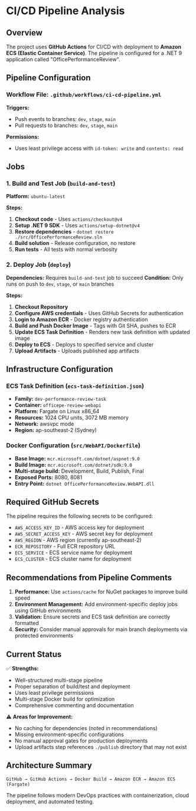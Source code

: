 # CI/CD Pipeline Analysis

## Overview
The project uses **GitHub Actions** for CI/CD with deployment to **Amazon ECS (Elastic Container Service)**. The pipeline is configured for a .NET 9 application called "OfficePerformanceReview".

## Pipeline Configuration

### Workflow File: `.github/workflows/ci-cd-pipeline.yml`

**Triggers:**
- Push events to branches: `dev`, `stage`, `main`
- Pull requests to branches: `dev`, `stage`, `main`

**Permissions:**
- Uses least privilege access with `id-token: write` and `contents: read`

## Jobs

### 1. Build and Test Job (`build-and-test`)
**Platform:** `ubuntu-latest`

**Steps:**
1. **Checkout code** - Uses `actions/checkout@v4`
2. **Setup .NET 9 SDK** - Uses `actions/setup-dotnet@v4`
3. **Restore dependencies** - `dotnet restore ./src/OfficePerformanceReview.sln`
4. **Build solution** - Release configuration, no restore
5. **Run tests** - All tests with normal verbosity

### 2. Deploy Job (`deploy`)
**Dependencies:** Requires `build-and-test` job to succeed
**Condition:** Only runs on push to `dev`, `stage`, or `main` branches

**Steps:**
1. **Checkout Repository** 
2. **Configure AWS credentials** - Uses GitHub Secrets for authentication
3. **Login to Amazon ECR** - Docker registry authentication
4. **Build and Push Docker Image** - Tags with Git SHA, pushes to ECR
5. **Update ECS Task Definition** - Renders new task definition with updated image
6. **Deploy to ECS** - Deploys to specified service and cluster
7. **Upload Artifacts** - Uploads published app artifacts

## Infrastructure Configuration

### ECS Task Definition (`ecs-task-definition.json`)
- **Family:** `dev-performance-review-task`
- **Container:** `officepe-review-webapi`
- **Platform:** Fargate on Linux x86_64
- **Resources:** 1024 CPU units, 3072 MB memory
- **Network:** awsvpc mode
- **Region:** ap-southeast-2 (Sydney)

### Docker Configuration (`src/WebAPI/Dockerfile`)
- **Base Image:** `mcr.microsoft.com/dotnet/aspnet:9.0`
- **Build Image:** `mcr.microsoft.com/dotnet/sdk:9.0`
- **Multi-stage build:** Development, Build, Publish, Final
- **Exposed Ports:** 8080, 8081
- **Entry Point:** `dotnet OfficePerformanceReview.WebAPI.dll`

## Required GitHub Secrets
The pipeline requires the following secrets to be configured:

- `AWS_ACCESS_KEY_ID` - AWS access key for deployment
- `AWS_SECRET_ACCESS_KEY` - AWS secret key for deployment  
- `AWS_REGION` - AWS region (currently ap-southeast-2)
- `ECR_REPOSITORY` - Full ECR repository URL
- `ECS_SERVICE` - ECS service name for deployment
- `ECS_CLUSTER` - ECS cluster name for deployment

## Recommendations from Pipeline Comments

1. **Performance:** Use `actions/cache` for NuGet packages to improve build speed
2. **Environment Management:** Add environment-specific deploy jobs using GitHub environments
3. **Validation:** Ensure secrets and ECS task definition are correctly formatted
4. **Security:** Consider manual approvals for main branch deployments via protected environments

## Current Status
✅ **Strengths:**
- Well-structured multi-stage pipeline
- Proper separation of build/test and deployment
- Uses least privilege permissions
- Multi-stage Docker build for optimization
- Comprehensive commenting and documentation

⚠️ **Areas for Improvement:**
- No caching for dependencies (noted in recommendations)
- Missing environment-specific configurations
- No manual approval gates for production deployments
- Upload artifacts step references `./publish` directory that may not exist

## Architecture Summary
```
GitHub → GitHub Actions → Docker Build → Amazon ECR → Amazon ECS (Fargate)
```

The pipeline follows modern DevOps practices with containerization, cloud deployment, and automated testing.
